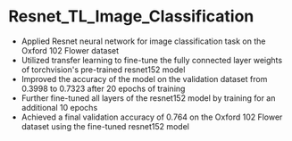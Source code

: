 # Resnet_TL_Image_Classification
* Applied Resnet neural network for image classification task on the Oxford 102 Flower dataset
* Utilized transfer learning to fine-tune the fully connected layer weights of torchvision's pre-trained resnet152 model
* Improved the accuracy of the model on the validation dataset from 0.3998 to 0.7323 after 20 epochs of training
* Further fine-tuned all layers of the resnet152 model by training for an additional 10 epochs
* Achieved a final validation accuracy of 0.764 on the Oxford 102 Flower dataset using the fine-tuned resnet152 model